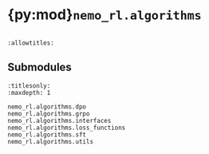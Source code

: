 # {py:mod}`nemo_rl.algorithms`

```{py:module} nemo_rl.algorithms
```

```{autodoc2-docstring} nemo_rl.algorithms
:allowtitles:
```

## Submodules

```{toctree}
:titlesonly:
:maxdepth: 1

nemo_rl.algorithms.dpo
nemo_rl.algorithms.grpo
nemo_rl.algorithms.interfaces
nemo_rl.algorithms.loss_functions
nemo_rl.algorithms.sft
nemo_rl.algorithms.utils
```
